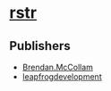 # [rstr](https://pypi.org/project/rstr)



## Publishers
- [Brendan.McCollam](https://pypi.org/user/Brendan.McCollam)
- [leapfrogdevelopment](https://pypi.org/user/leapfrogdevelopment)

